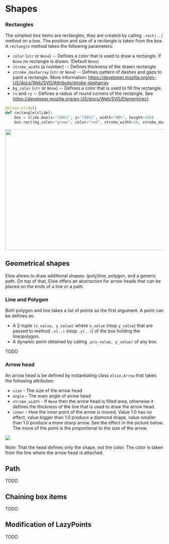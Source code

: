 # Shapes
### Rectangles

The simplest box items are rectangles, they are created by calling ``.rect(..)``
method on a box. The position and size of a rectangle is taken from the box. A
``rectangle`` method takes the following parameters:

* ``color`` (``str`` or ``None``) -- Defines a color that is used to draw a rectangle. If ``None`` no rectangle is drawn. (Default ``None``)
* ``stroke_width`` (a number) -- Defines thickness of the drawn rectangle
* ``stroke_dasharray`` (``str`` or ``None``) -- Defines pattern of dashes and gaps to paint a rectangle. More information: https://developer.mozilla.org/en-US/docs/Web/SVG/Attribute/stroke-dasharray
* ``bg_color`` (``str`` or ``None``) -- Defines a color that is used to fill the rectangle.
* ``rx`` and ``ry`` -- Defines a radius of round corners of the rectangle. See https://developer.mozilla.org/en-US/docs/Web/SVG/Element/rect.

```python
@elsie.slide()
def rectangle(slide):
    box = slide.box(x="[50%]", y="[50%]", width="80%", height=300)
    box.rect(bg_color="green", color="red", stroke_width=10, stroke_dasharray="10 4", rx=20, ry=20)
```

<img width="512px" height="384px" src="slide_imgs/rectangle.png">


## Geometrical shapes

Elsie allows to draw additional shapes: (poly)line, polygon, and a generic path.
On top of that, Elsie offers an abstraction for arrow heads that can be placed
on the ends of a line or a path.

### Line and Polygon

Both polygon and line takes a list of points as the first argument.
A point can be defines as:

* A 2-tuple ``(x_value, y_value)`` where ``x_value`` (resp ``y_value``) that are passed to method ``.x(..)`` (resp ``.y(..)``) of the box holding the line/polygon.
* A dynamic point obtained by calling ``.p(x_value, y_value)`` of any box.

TODO

### Arrow head

An arrow head is be defined by instantiating class ``elsie.Arrow``
that takes the following attributes:

* ``size`` - The size of the arrow head
* ``angle`` - The main angle of arrow head
* ``stroke_width`` - If ``None`` then the arrow head is filled area, otherwise it defines the thickness of the line that is used to draw the arrow head.
* ``inner`` - How the inner point of the arrow is moved. Value 1.0 has no
  effect, value bigger than 1.0 produce a diamond shape, value smaller than 1.0
  produce a more sharp arrow. See the effect in the picture below. The move of
  the point is the proportional to the size of the arrow.

<img src="imgs/arrows.png"/>

Note: That the head defines only the shape, not the color. The color is taken from the line where the arrow head is attached.

## Path

TODO

## Chaining box items

TODO


## Modification of LazyPoints

TODO

